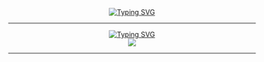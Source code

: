 <div align="center" dir="auto">
  <a href="https://git.io/typing-svg"><img src="https://readme-typing-svg.demolab.com?font=Jersey+25+Charted&size=40&duration=2000&pause=3000&color=000000&background=FFFFFF00&center=true&vCenter=true&random=false&width=435&lines=welcome+to+my+github" alt="Typing SVG" /></a>
</div>

<hr/>
<div align="center" dir="auto">
 <a href="https://git.io/typing-svg"><img src="https://readme-typing-svg.demolab.com?font=Jersey+25+Charted&duration=2000&pause=100000&color=000000&center=true&vCenter=true&random=false&width=435&lines=Tech+Stack" alt="Typing SVG" /></a>
</div>
<div align=center>
	<img src="https://img.shields.io/badge/Python-3776AB?style=for-the-badge&logo=Python&logoColor=white">
    <br>
</div>
<hr/>
